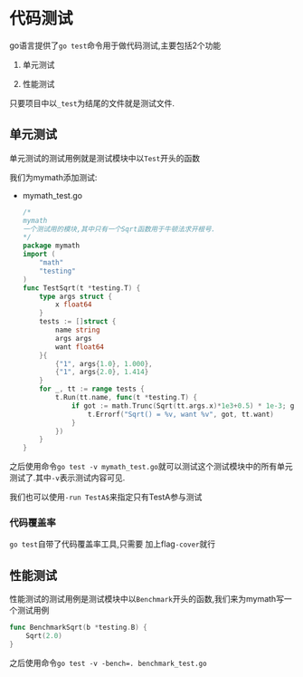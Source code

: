 # 代码测试

go语言提供了`go test`命令用于做代码测试,主要包括2个功能

1. 单元测试

2. 性能测试

只要项目中以`_test`为结尾的文件就是测试文件.

## 单元测试

单元测试的测试用例就是测试模块中以`Test`开头的函数

我们为mymath添加测试:

+ mymath_test.go

    ```go
    /*
    mymath
    一个测试用的模块,其中只有一个Sqrt函数用于牛顿法求开根号.
    */
    package mymath
    import (
        "math"
        "testing"
    )
    func TestSqrt(t *testing.T) {
        type args struct {
            x float64
        }
        tests := []struct {
            name string
            args args
            want float64
        }{
            {"1", args{1.0}, 1.000}, 
            {"1", args{2.0}, 1.414}
        }
        for _, tt := range tests {
            t.Run(tt.name, func(t *testing.T) {
                if got := math.Trunc(Sqrt(tt.args.x)*1e3+0.5) * 1e-3; got != tt.want {
                    t.Errorf("Sqrt() = %v, want %v", got, tt.want)
                }
            })
        }
    }
    ```

之后使用命令`go test -v mymath_test.go`就可以测试这个测试模块中的所有单元测试了.其中`-v`表示测试内容可见.

我们也可以使用`-run TestA$`来指定只有TestA参与测试

### 代码覆盖率

`go test`自带了代码覆盖率工具,只需要 加上flag`-cover`就行

## 性能测试

性能测试的测试用例是测试模块中以`Benchmark`开头的函数,我们来为mymath写一个测试用例

```go
func BenchmarkSqrt(b *testing.B) {
    Sqrt(2.0)
}
```

之后使用命令`go test -v -bench=. benchmark_test.go`